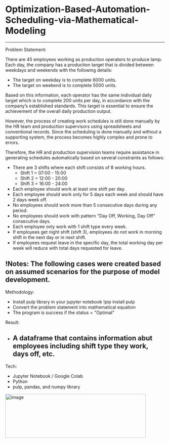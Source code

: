 # Optimization-Based-Automation-Scheduling-via-Mathematical-Modeling
--------------------------
Problem Statement:

There are 45 employees working as production operators to produce lamp. Each day, the company has a production target that is divided between weekdays and weekends with the following details:
  - The target on weekday is to complete 6000 units.
  - The target on weekend is to complete 5000 units.

Based on this information, each operator has the same individual daily target which is to complete 200 units per day, in accordance with the company’s established standards. This target is essential to ensure the achievement of the overall daily production output.

However, the process of creating work schedules is still done manually by the HR team and production supervisors using spreadsheets and conventional records. Since the scheduling is done manually and without a supporting system, the process becomes highly complex and prone to errors.

Therefore, the HR and production supervision teams require assistance in generating schedules automatically based on several constraints as follows:

- There are 3 shifts where each shift consists of 8 working hours.
  - Shift 1 = 07:00 - 15:00
  - Shift 2 = 12:00 - 20:00
  - Shift 3 = 16:00 - 24:00
- Each employee should work at least one shift per day.
- Each employee should work only for 5 days each week and should have 2 days week off.
- No employees should work more than 5 consecutive days during any period.
- No employees should work with pattern "Day Off, Working, Day Off" consecutive days.
- Each employee only work with 1 shift type every week.
- If employees get night shift (shift 3), employees do not work in morning shift in the next day or in next shift.
- If employees request leave in the specific day, the total working day per week will reduce with total days requested for leave.

!Notes: The following cases were created based on assumed scenarios for the purpose of model development.
  ----------------------
Methodology:
- Install pulp library in your jupyter notebook
  !pip install pulp
- Convert the problem statement into mathematical equation
- The program is success if the status = "Optimal"

Result:
- A dataframe that contains information abut employees including shift type they work, days off, etc.
  ----------------------------
Tech:
- Jupyter Notebook / Google Colab
- Python
- pulp, pandas, and numpy library

<img width="444" height="139" alt="image" src="https://github.com/user-attachments/assets/521f7db5-be4a-4c1a-8d81-5cf299b0e53d" />
